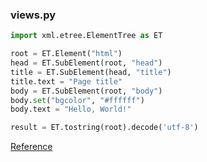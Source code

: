 ### views.py
```python
import xml.etree.ElementTree as ET

root = ET.Element("html")
head = ET.SubElement(root, "head")
title = ET.SubElement(head, "title")
title.text = "Page title"
body = ET.SubElement(root, "body")
body.set("bgcolor", "#ffffff")
body.text = "Hello, World!"

result = ET.tostring(root).decode('utf-8')
```

[Reference](http://effbot.org/zone/element-index.htm)

